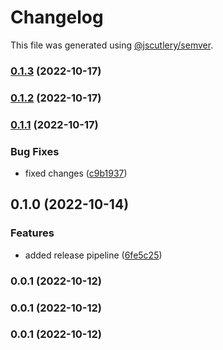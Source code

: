 # Changelog

This file was generated using [@jscutlery/semver](https://github.com/jscutlery/semver).

### [0.1.3](https://github.com/Backbase/golden-sample-app/compare/transactions@0.1.2...transactions@0.1.3) (2022-10-17)

### [0.1.2](https://github.com/Backbase/golden-sample-app/compare/transactions@0.1.1...transactions@0.1.2) (2022-10-17)

### [0.1.1](https://github.com/Backbase/golden-sample-app/compare/transactions@0.1.0...transactions@0.1.1) (2022-10-17)

### Bug Fixes

- fixed changes ([c9b1937](https://github.com/Backbase/golden-sample-app/commit/c9b1937a0e658b90ebcd4a7c36bbc2a670ac8fa9))

## 0.1.0 (2022-10-14)

### Features

- added release pipeline ([6fe5c25](https://github.com/Backbase/golden-sample-app/commit/6fe5c255dfb7bf250345f4a97819a54f16370706))

### 0.0.1 (2022-10-12)

### 0.0.1 (2022-10-12)

### 0.0.1 (2022-10-12)
